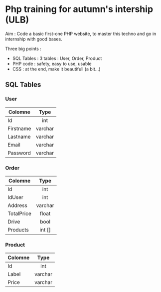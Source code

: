 # Php training for autumn's intership (ULB)

Aim : Code a basic first-one PHP website, to master this techno and go in internship with good bases.

Three big points : 
- SQL Tables : 3 tables : User, Order, Product
- PHP code : safety, easy to use, usable
- CSS : at the end, make it beautifull (a bit...)


## SQL Tables 

### User 

| Colomne | Type   |
|---------|:------:|
|Id       |int     |
|Firstname|varchar |
|Lastname |varchar |
|Email    |varchar |
|Password |varchar |

### Order

| Colomne  | Type   |
|----------|:------:|
|Id        |int     |
|IdUser    |int     |
|Address   |varchar |
|TotalPrice|float   |
|Drive     |bool    |
|Products  |int  [] | 


### Product

| Colomne | Type   |
|---------|:------:|
|Id       |int     |
|Label    |varchar |
|Price    |varchar |
